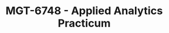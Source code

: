 ---
layout: course
title: MGT-6748 - Applied Analytics Practicum
aliases: 
course_id: MGT-6748
permalink: /MGT-6748/
avg_difficulty: 2.25
avg_rating: 4.20
avg_workload: 12.80
type: course_page
---